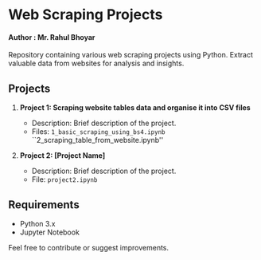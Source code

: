 # Web Scraping Projects

#### Author : Mr. Rahul Bhoyar

Repository containing various web scraping projects using Python. Extract valuable data from websites for analysis and insights.

## Projects

1. **Project 1: Scraping website tables data and organise it into CSV files**

   - Description: Brief description of the project.
   - Files: `1_basic_scraping_using_bs4.ipynb`   ``2_scraping_table_from_website.ipynb''
2. **Project 2: [Project Name]**

   - Description: Brief description of the project.
   - File: `project2.ipynb`


## Requirements

- Python 3.x
- Jupyter Notebook



Feel free to contribute or suggest improvements.
